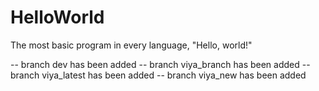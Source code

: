 # HelloWorld
The most basic program in every language, "Hello, world!"

-- branch dev has been added
-- branch viya_branch has been added
-- branch viya_latest has been added
-- branch viya_new has been added
